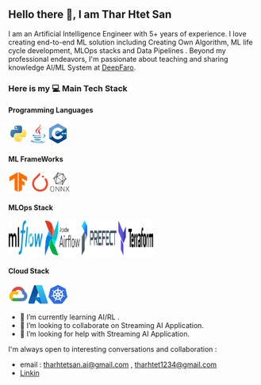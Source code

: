 
## Hello there 👋, I am Thar Htet San

I am an Artificial Intelligence Engineer with 5+ years of experience. I love creating end-to-end ML solution including Creating Own Algorithm, ML life cycle development, MLOps stacks and  Data Pipelines
. Beyond my professional endeavors, I'm passionate about teaching and sharing knowledge AI/ML System at [DeepFaro](https://www.youtube.com/@deepfaro). 


### Here is my  💻 Main Tech Stack

#### Programming Languages
<img src="https://github.com/devicons/devicon/blob/master/icons/python/python-original.svg" alt="python logo" width="40" height="40" /><img src="https://github.com/devicons/devicon/blob/master/icons/java/java-original.svg" alt="python logo" width="40" height="40" /><img src="https://github.com/devicons/devicon/blob/master/icons/cplusplus/cplusplus-original.svg" alt="python logo" width="40" height="40" />


#### ML FrameWorks
<img src="./images/tensorflow-original.svg" alt="tensorflow logo" width="40" height="40" fill="white" />
<img src="./images/pytorch-original.svg" alt="pytorch logo" width="40" height="40" /><img src="./images/onnx.png" alt="pytorch logo" width="40" height="40" />



#### MLOps Stack
<img src="./images/mlflow.svg" alt="tensorflow logo" width="70" height="70" fill="white" />
<img src="./images/airflow.svg" alt="tensorflow logo" width="70" height="70" />
<img src="./images/prefect.svg" alt="tensorflow logo" width="70" height="70" />
<img src="./images/terraform.svg" alt="tensorflow logo" width="70" height="70" />  





#### Cloud Stack
<img src="https://github.com/devicons/devicon/blob/master/icons/googlecloud/googlecloud-original.svg" alt="GCP logo" width="40" height="40" /><img src="https://github.com/devicons/devicon/blob/master/icons/azure/azure-original.svg" alt="GCP logo" width="40" height="40" /><img src="./images/kubernetes.svg" alt="tensorflow logo" width="40" height="40" /> 










  - 🌱 I’m currently learning AI/RL .
  - 👯 I’m looking to collaborate on Streaming AI Application.
  - 🤔 I’m looking for help with Streaming AI Application.
    

I'm always open to interesting conversations and collaboration :
- email : tharhtetsan.ai@gmail.com , tharhtet1234@gmail.com
- [Linkin](https://www.linkedin.com/in/thar-htet-san-411a77164/) 

